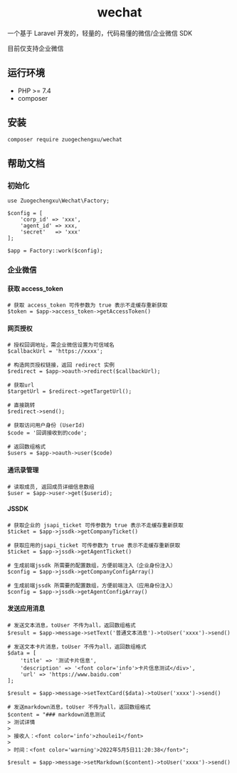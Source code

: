 <h1 align="center">wechat</h1>

一个基于 Laravel 开发的，轻量的，代码易懂的微信/企业微信 SDK

目前仅支持企业微信

## 运行环境
- PHP >= 7.4
- composer

## 安装
```bash
composer require zuogechengxu/wechat
```

## 帮助文档
### 初始化
```
use Zuogechengxu\Wechat\Factory;

$config = [
    'corp_id' => 'xxx',
    'agent_id' => xxx,
    'secret'   => 'xxx'
];

$app = Factory::work($config);
```

### 企业微信

#### 获取 access_token
```
# 获取 access_token 可传参数为 true 表示不走缓存重新获取
$token = $app->access_token->getAccessToken()
```

#### 网页授权
```
# 授权回调地址，需企业微信设置为可信域名
$callbackUrl = 'https://xxxx';

# 构造网页授权链接，返回 redirect 实例
$redirect = $app->oauth->redirect($callbackUrl);

# 获取url
$targetUrl = $redirect->getTargetUrl();

# 直接跳转
$redirect->send();

# 获取访问用户身份 (UserId)
$code = '回调接收到的code';

# 返回数组格式
$users = $app->oauth->user($code)
```

#### 通讯录管理
```
# 读取成员, 返回成员详细信息数组
$user = $app->user->get($userid);

```
#### JSSDK
```
# 获取企业的 jsapi_ticket 可传参数为 true 表示不走缓存重新获取
$ticket = $app->jssdk->getCompanyTicket()

# 获取应用的jsapi_ticket 可传参数为 true 表示不走缓存重新获取
$ticket = $app->jssdk->getAgentTicket()

# 生成前端jssdk 所需要的配置数组，方便前端注入（企业身份注入）
$config = $app->jssdk->getCompanyConfigArray()

# 生成前端jssdk 所需要的配置数组，方便前端注入（应用身份注入）
$config = $app->jssdk->getAgentConfigArray()
```

#### 发送应用消息
```
# 发送文本消息，toUser 不传为all，返回数组格式
$result = $app->message->setText('普通文本消息')->toUser('xxxx')->send()

# 发送文本卡片消息，toUser 不传为all，返回数组格式
$data = [
    'title' => '测试卡片信息',
    'description' => '<font color='info'>卡片信息测试</div>',
    'url' => 'https://www.baidu.com'
];
        
$result = $app->message->setTextCard($data)->toUser('xxxx')->send()

# 发送markdown消息，toUser 不传为all，返回数组格式
$content = "### markdown消息测试
> 测试详情
>
> 接收人：<font color='info'>zhoulei1</font>
>
> 时间：<font color='warning'>2022年5月5日11:20:38</font>";

$result = $app->message->setMarkdown($content)->toUser('xxxx')->send()

```